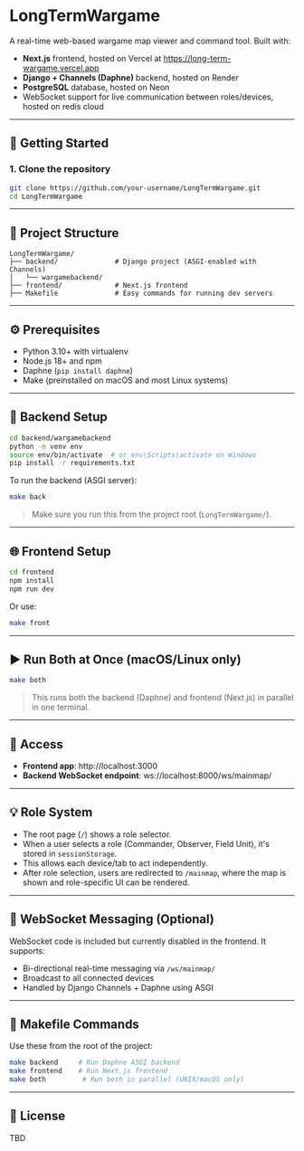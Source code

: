 # LongTermWargame

A real-time web-based wargame map viewer and command tool. Built with:

- **Next.js** frontend, hosted on Vercel at https://long-term-wargame.vercel.app
- **Django + Channels (Daphne)** backend, hosted on Render
- **PostgreSQL** database, hosted on Neon
- WebSocket support for live communication between roles/devices, hosted on redis cloud

---

## 🚀 Getting Started

### 1. Clone the repository

```bash
git clone https://github.com/your-username/LongTermWargame.git
cd LongTermWargame
```

---

## 🧠 Project Structure

```
LongTermWargame/
├── backend/              # Django project (ASGI-enabled with Channels)
│   └── wargamebackend/
├── frontend/             # Next.js frontend
├── Makefile              # Easy commands for running dev servers
```

---

## ⚙️ Prerequisites

- Python 3.10+ with virtualenv
- Node.js 18+ and npm
- Daphne (`pip install daphne`)
- Make (preinstalled on macOS and most Linux systems)

---

## 🐍 Backend Setup

```bash
cd backend/wargamebackend
python -m venv env
source env/bin/activate  # or env\Scripts\activate on Windows
pip install -r requirements.txt
```

To run the backend (ASGI server):

```bash
make back
```

> Make sure you run this from the project root (`LongTermWargame/`).

---

## 🌐 Frontend Setup

```bash
cd frontend
npm install
npm run dev
```

Or use:

```bash
make front
```

---

## ▶️ Run Both at Once (macOS/Linux only)

```bash
make both
```

> This runs both the backend (Daphne) and frontend (Next.js) in parallel in one terminal.

---

## 🔗 Access

- **Frontend app**: http://localhost:3000
- **Backend WebSocket endpoint**: ws://localhost:8000/ws/mainmap/

---

## 💡 Role System

- The root page (`/`) shows a role selector.
- When a user selects a role (Commander, Observer, Field Unit), it's stored in `sessionStorage`.
- This allows each device/tab to act independently.
- After role selection, users are redirected to `/mainmap`, where the map is shown and role-specific UI can be rendered.

---

## 📡 WebSocket Messaging (Optional)

WebSocket code is included but currently disabled in the frontend. It supports:

- Bi-directional real-time messaging via `/ws/mainmap/`
- Broadcast to all connected devices
- Handled by Django Channels + Daphne using ASGI

---

## 🧪 Makefile Commands

Use these from the root of the project:

```bash
make backend     # Run Daphne ASGI backend
make frontend    # Run Next.js frontend
make both         # Run both in parallel (UNIX/macOS only)
```

---

## 📄 License

TBD
